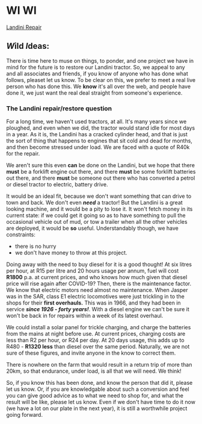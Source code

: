 # WI WI

<a href="#landini">Landini Repair</a><br>

## ***W***ild ***I***deas: 

There is time here to muse on things, to ponder, and one project we have in mind for the future is to restore our Landini tractor. So, we appeal to any and all associates and friends, if you know of anyone who has done what follows, pleaset let us know. To be clear on this, we prefer to meet a real live person who has done this. We **know** it's all over the web, and people have done it, we just want the real deal straight from someone's experience.

<a name="landini"></a>

### The Landini repair/restore  question

For a long time, we haven't used tractors, at all. It's many years since we ploughed, and even when we did, the tractor would stand idle for most days in a year. As it is, the Landini has a cracked cylinder head, and that is just the sort of thing that happens to engines that sit cold and dead for months, and then become stressed under load. We are faced with a quote of R40k for the repair.

We aren't sure this even **can** be done on the Landini, but we hope that there **must** be a forklift engine out there, and there **must** be some forklift batteries out there, and there **must** be someone out there who has converted a petrol or diesel tractor to electric, battery drive.

It would be an ideal fit, because we don't want something that can drive to town and back. We don't even ***need*** a tractor! But the Landini is a great looking machine, and it would be a pity to lose it.  It won't fetch money in its current state: if we could get it going so as to have something to pull the occasional vehicle out of mud, or tow a trailer when all the other vehicles are deployed, it would be **so** useful. Understandably though, we have constraints:

+ there is no hurry
+ we don't have money to throw at this project.

Doing away with the need to buy diesel for it is a good thought! At six litres per hour, at R15 per litre and 20 hours usage per annum, fuel will cost **R1800** p.a. at current prices, and who knows how much given that diesel price will rise again after COVID-19? Then, there is the maintenance factor. We know that electric motors need almost no maintenance. When Jasper was in the SAR, class E1 electric locomotives were just trickling in to the shops for their **first overhauls.** This was in 1966, and they had been in service ***since 1926 - forty years!***. With a diesel engine we can't be sure it won't be back in for repairs within a week of its latest overhaul.

We could install a solar panel for trickle charging, and charge the batteries from the mains at night before use. At current prices, charging costs are less than R2 per hour, or R24 per day. At 20 days usage, this adds up to R480 - **R1320 less** than diesel over the same period. Naturally, we are not sure of these figures, and invite anyone in the know to correct them.

There is nowhere on the farm that would result in a return trip of more than 20km, so that endurance, under load, is all that we will need. We think! 

So, if you know this has been done, and know the person that did it, please let us know. Or, if you are knowledgable about such a conversion and feel you can give good advice as to what we need to shop for, and what the result will be like, please let us know. Even if we don't have time to do it now (we have a lot on our plate in the next year), it is still a worthwhile project going forward.